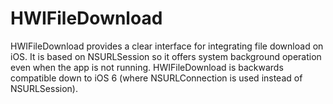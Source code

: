 HWIFileDownload
===============

HWIFileDownload provides a clear interface for integrating file download on iOS. It is based on NSURLSession so it offers system background operation even when the app is not running. HWIFileDownload is backwards compatible down to iOS 6 (where NSURLConnection is used instead of NSURLSession).
